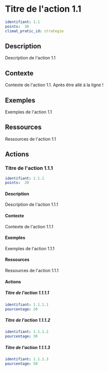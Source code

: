 # Titre de l'action 1.1
```yaml
identifiant: 1.1
points:  30
climat_pratic_id: strategie
```
## Description
Description de l'action 1.1 

## Contexte
Contexte de l'action 1.1.
Après être allé à la ligne !

## Exemples
Exemples de l'action 1.1 

## Ressources
Ressources de l'action 1.1 

## Actions
### Titre de l'action 1.1.1
```yaml
identifiant: 1.1.1
points:  20
```
#### Description
Description de l'action 1.1.1 

#### Contexte
Contexte de l'action 1.1.1 

#### Exemples
Exemples de l'action 1.1.1 

#### Ressources
Ressources de l'action 1.1.1 

#### Actions
##### Titre de l'action 1.1.1.1
```yaml
identifiant: 1.1.1.1
pourcentage: 20
```

##### Titre de l'action 1.1.1.2
```yaml
identifiant: 1.1.1.2
pourcentage: 30
```

##### Titre de l'action 1.1.1.3
```yaml
identifiant: 1.1.1.3
pourcentage: 50
```


